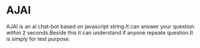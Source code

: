 # AJAI
AJAI is an ai chat-bot based on javascript string.It can answer your question within 2 seconds.Beside this it can understand if anyone repeate question.It is simply for test purpose.

